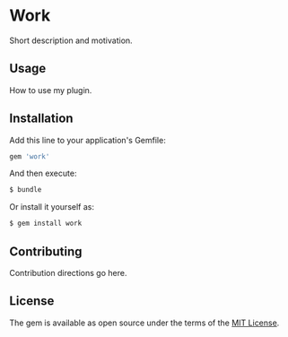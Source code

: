 # Work
Short description and motivation.

## Usage
How to use my plugin.

## Installation
Add this line to your application's Gemfile:

```ruby
gem 'work'
```

And then execute:
```bash
$ bundle
```

Or install it yourself as:
```bash
$ gem install work
```

## Contributing
Contribution directions go here.

## License
The gem is available as open source under the terms of the [MIT License](https://opensource.org/licenses/MIT).
